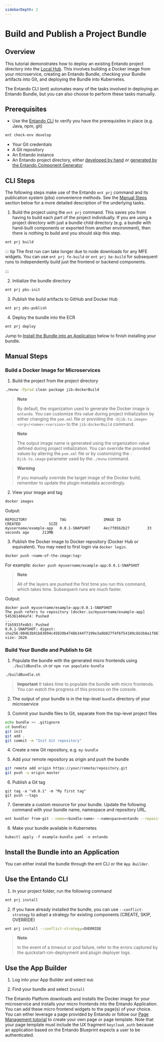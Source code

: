 ```yaml
---
sidebarDepth: 2
---
```

# Build and Publish a Project Bundle
## Overview
This tutorial demonstrates how to deploy an existing Entando project directory into the [Local Hub](../../../docs/getting-started/concepts-overview.md#local-hub). This involves building a Docker image from your microservice, creating an Entando Bundle, checking your Bundle artifacts into Git, and deploying the Bundle into Kubernetes.

The Entando CLI (ent) automates many of the tasks involved in deploying an Entando Bundle, but you can also choose to perform these tasks manually.

## Prerequisites
* Use the [Entando CLI](../../../docs/getting-started/entando-cli.md#check-the-environment) to verify you have the prerequisites in place (e.g. Java, npm, git)
``` sh
ent check-env develop
```
* Your Git credentials
* A Git repository
* An Entando instance
* An Entando project directory, either [developed by hand](./publish-simple-bundle.md) or [generated by the Entando Component Generator](../ms/generate-microservices-and-micro-frontends.md)

## CLI Steps
The following steps make use of the Entando `ent prj` command and its publication system (pbs) convenience methods. See the [Manual Steps](#manual-steps) section below for a more detailed description of the underlying tasks.

1. Build the project using the `ent prj` command. This saves you from having to build each part of the project individually. If you are using a project directory with just a bundle child directory (e.g. a bundle with hand-built components or exported from another environment), then there is nothing to build and you should skip this step.
``` sh
ent prj build
```
::: tip
The first run can take longer due to node downloads for any MFE widgets. You can use `ent prj fe-build` or `ent prj be-build` for subsequent runs to independently build just the frontend or backend components.

:::

2. Initialize the bundle directory
``` sh
ent prj pbs-init
```

3. Publish the build artifacts to GitHub and Docker Hub  
``` sh
ent prj pbs-publish
```

4. Deploy the bundle into the ECR
``` sh
ent prj deploy
```
Jump to [Install the Bundle into an Application](#install-the-bundle-into-an-application) below to finish installing your bundle.

## Manual Steps

### Build a Docker Image for Microservices
1. Build the project from the project directory
 ```sh
 ./mvnw -Pprod clean package jib:dockerBuild
````

> **Note**
>
> By default, the organization used to generate the Docker image is `entando`. You can customize this value during project initialization by either changing the `pom.xml` file or providing the `-Djib.to.image=<org>/<name>:<version>` to the `jib:dockerBuild` command.

> **Note**
>
> The output image name is generated using the organization value defined during project initialization. You can override the provided values by altering the `pom.xml` file or by customizing the `-Djib.to.image` parameter used by the `./mvnw` command.

> **Warning**
>
> If you manually override the target image of the Docker build, remember to update the plugin metadata accordingly.

2. View your image and tag
``` sh
docker images
```
Output:
```
REPOSITORY               TAG                 IMAGE ID            CREATED             SIZE
myusername/example-app   0.0.1-SNAPSHOT      4ec7f05b2b27        33 seconds ago      213MB
```

3. Publish the Docker image to Docker repository (Docker Hub or equivalent). You may need to first login via `docker login`.
```sh
docker push <name-of-the-image:tag>
```
For example: `docker push myusername/example-app:0.0.1-SNAPSHOT`

  > **Note**
  >
  > All of the layers are pushed the first time you run this command, which takes time. Subsequent runs are much faster.

Output:
```
docker push myusername/example-app:0.0.1-SNAPSHOT
The push refers to repository [docker.io/myusername/example-app]
545361404af4: Pushed
...
f1b5933fe4b5: Pushed
0.0.1-SNAPSHOT: digest: sha256:804b3b91b83094c45020b4748b344f7199e3a0b027f4f6f54109cbb3b8a1f867 size: 2626
```

### Build Your Bundle and Publish to Git
1. Populate the bundle with the generated micro frontends using `./buildBundle.sh` or `npm run populate-bundle`
```sh
./buildBundle.sh
```

> **Important**
> It takes time to populate the bundle with micro frontends. You can watch the progress of this process on the console.

2. The output of your bundle is in the top-level `bundle` directory of your microservice

3. Commit your bundle files to Git, separate from the top-level project files
``` sh
echo bundle >> .gitignore
cd bundle/
git init
git add .
git commit -m "Init Git repository"
```

4. Create a new Git repository, e.g. `my-bundle`

5. Add your remote repository as origin and push the bundle
``` sh
git remote add origin https://your/remote/repository.git
git push -u origin master
```

6. Publish a Git tag
```
git tag -a "v0.0.1" -m "My first tag"
git push --tags
```

7. Generate a custom resource for your bundle. Update the following command with your bundle name, namespace and repository URL.

``` sh
ent bundler from-git --name=<bundle-name> --namespace=entando --repository=<your-repository-url> --dry-run > example-bundle.yaml
```

8. Make your bundle available in Kubernetes
```
kubectl apply -f example-bundle.yaml -n entando
```

## Install the Bundle into an Application
You can either install the bundle through the ent CLI or the `App Builder`.
## Use the Entando CLI
1. In your project folder, run the following command
``` sh
ent prj install
```
2. If you have already installed the bundle, you can use `--conflict-strategy` to adopt a strategy for existing components (CREATE, SKIP, OVERRIDE)
``` sh
ent prj install --conflict-strategy=OVERRIDE
```

  > **Note**
  >
  > In the event of a timeout or pod failure, refer to the errors captured by the quickstart-cm-deployment and plugin deployer logs. 

## Use the App Builder
1. Log into your App Builder and select `Hub`

2. Find your bundle and select `Install`

The Entando Platform downloads and installs the Docker image for your microservice and installs your micro frontends into the Entando Application. You can add these micro frontend widgets to the page(s) of your choice. You can either leverage a page provided by Entando or follow our [Page Management tutorial](../../compose/page-management.md) to create your own page or page template. Note that your page template must include the UX fragment `keycloak_auth` because an application based on the Entando Blueprint expects a user to be authenticated.

